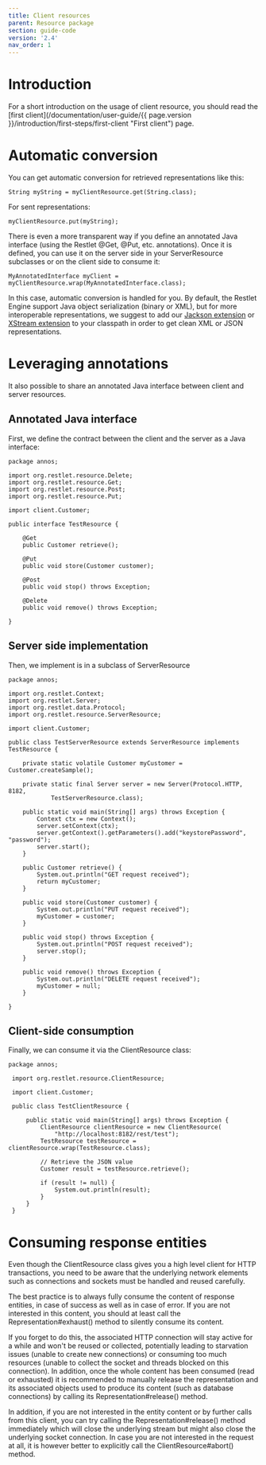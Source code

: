 ```yaml
---
title: Client resources
parent: Resource package
section: guide-code
version: '2.4'
nav_order: 1
---
```

# Introduction

For a short introduction on the usage of client resource, you should
read the [first client](/documentation/user-guide/{{ page.version }}/introduction/first-steps/first-client "First client") page.

# Automatic conversion

You can get automatic conversion for retrieved representations like
this:

<pre class="language-java"><code class="language-java">String myString = myClientResource.get(String.class);
</code></pre>

For sent representations:

<pre class="language-java"><code class="language-java">myClientResource.put(myString);
</code></pre>

There is even a more transparent way if you define an annotated Java
interface (using the Restlet @Get, @Put, etc. annotations). Once it is
defined, you can use it on the server side in your ServerResource
subclasses or on the client side to consume it:

<pre class="language-java"><code class="language-java">MyAnnotatedInterface myClient = myClientResource.wrap(MyAnnotatedInterface.class);
</code></pre>

In this case, automatic conversion is handled for you. By default, the
Restlet Engine support Java object serialization (binary or XML), but
for more interoperable representations, we suggest to add our [Jackson
extension](../../extensions/jackson "Jackson extension") or [XStream
extension](../../extensions/xstream "XStream extension") to
your classpath in order to get clean XML or JSON representations.

# Leveraging annotations

It also possible to share an annotated Java interface between client and
server resources.

## Annotated Java interface

First, we define the contract between the client and the server as a
Java interface:

<pre class="language-java"><code class="language-java">package annos;

import org.restlet.resource.Delete;
import org.restlet.resource.Get;
import org.restlet.resource.Post;
import org.restlet.resource.Put;

import client.Customer;

public interface TestResource {

    @Get
    public Customer retrieve();

    @Put
    public void store(Customer customer);

    @Post
    public void stop() throws Exception;

    @Delete
    public void remove() throws Exception;

}
</code></pre>

## Server side implementation

Then, we implement is in a subclass of ServerResource

<pre class="language-java"><code class="language-java">package annos;

import org.restlet.Context;
import org.restlet.Server;
import org.restlet.data.Protocol;
import org.restlet.resource.ServerResource;

import client.Customer;

public class TestServerResource extends ServerResource implements TestResource {

    private static volatile Customer myCustomer = Customer.createSample();

    private static final Server server = new Server(Protocol.HTTP, 8182,
            TestServerResource.class);

    public static void main(String[] args) throws Exception {
        Context ctx = new Context();
        server.setContext(ctx);
        server.getContext().getParameters().add("keystorePassword", "password");
        server.start();
    }

    public Customer retrieve() {
        System.out.println("GET request received");
        return myCustomer;
    }

    public void store(Customer customer) {
        System.out.println("PUT request received");
        myCustomer = customer;
    }

    public void stop() throws Exception {
        System.out.println("POST request received");
        server.stop();
    }

    public void remove() throws Exception {
        System.out.println("DELETE request received");
        myCustomer = null;
    }

}
</code></pre>

## Client-side consumption

Finally, we can consume it via the ClientResource class:

<pre class="language-java"><code class="language-java">package annos;

 import org.restlet.resource.ClientResource;

 import client.Customer;

 public class TestClientResource {

     public static void main(String[] args) throws Exception {
         ClientResource clientResource = new ClientResource(
             "http://localhost:8182/rest/test");
         TestResource testResource = clientResource.wrap(TestResource.class);

         // Retrieve the JSON value
         Customer result = testResource.retrieve();

         if (result != null) {
             System.out.println(result);
         }
     }
 }
</code></pre>

# Consuming response entities

Even though the ClientResource class gives you a high level client for
HTTP transactions, you need to be aware that the underlying network
elements such as connections and sockets must be handled and reused
carefully.

The best practice is to always fully consume the content of response
entities, in case of success as well as in case of error. If you are not
interested in this content, you should at least call the
Representation\#exhaust() method to silently consume its content.

If you forget to do this, the associated HTTP connection will stay
active for a while and won't be reused or collected, potentially leading
to starvation issues (unable to create new connections) or consuming too
much resources (unable to collect the socket and threads blocked on this
connection). In addition, once the whole content has been consumed (read
or exhausted) it is recommended to manually release the representation
and its associated objects used to produce its content (such as database
connections) by calling its Representation\#release() method.

In addition, if you are not interested in the entity content or by
further calls from this client, you can try calling the
Representation\#release() method immediately which will close the
underlying stream but might also close the underlying socket connection.
In case you are not interested in the request at all, it is however
better to explicitly call the ClientResource\#abort() method.
